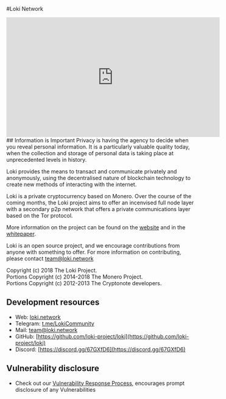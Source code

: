 #Loki Network

<center><iframe width="560" height="315" src="https://www.youtube.com/embed/Lykh-NqkKys" frameborder="0" allow="autoplay; encrypted-media" allowfullscreen></iframe></center>
## Information is Important
Privacy is having the agency to decide when you reveal personal information. It is a particularly valuable quality today, when the collection and storage of personal data is taking place at unprecedented levels in history.

Loki provides the means to transact and communicate privately and anonymously, using the decentralised nature of blockchain technology to create new methods of interacting with the internet.

Loki is a private cryptocurrency based on Monero. Over the course of the coming months, the Loki project aims to offer an incenvised full node layer with a secondary p2p network that offers a private communications layer based on the Tor protocol.

More information on the project can be found on the [website](https://www.loki.network) and in the [whitepaper](https://loki.network/wp-content/uploads/2018/10/EnglishV3Whitepaper.pdf).

Loki is an open source project, and we encourage contributions from anyone with something to offer. For more information on contributing, please contact team@loki.network

Copyright (c) 2018 The Loki Project.   
Portions Copyright (c) 2014-2018 The Monero Project.   
Portions Copyright (c) 2012-2013 The Cryptonote developers.

## Development resources

- Web: [loki.network](https://loki.network)
- Telegram: [t.me/LokiCommunity](https://t.me/LokiCommunity)
- Mail: [team@loki.network](mailto:team@loki.network)
- GitHub: [https://github.com/loki-project/loki](https://github.com/loki-project/loki)
- Discord: [https://discord.gg/67GXfD6](https://discord.gg/67GXfD6)

## Vulnerability disclosure

- Check out our [Vulnerability Response Process](/Contributing/VULNERABILITY_RESPONSE_LOKI.md), encourages prompt disclosure of any Vulnerabilities

